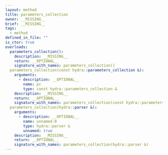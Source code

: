 ```yaml
---
layout: method
title: parameters_collection
owner: __MISSING__
brief: __MISSING__
tags:
  - method
defined_in_file: ""
is_ctor: true
overloads:
  parameters_collection():
    description: __MISSING__
    return: __OPTIONAL__
    signature_with_names: parameters_collection()
  parameters_collection(const hydra::parameters_collection &):
    arguments:
      - description: __OPTIONAL__
        name: pc
        type: const hydra::parameters_collection &
    description: __MISSING__
    return: __OPTIONAL__
    signature_with_names: parameters_collection(const hydra::parameters_collection & pc)
  parameters_collection(hydra::parser &):
    arguments:
      - description: __OPTIONAL__
        name: unnamed-0
        type: hydra::parser &
        unnamed: true
    description: __MISSING__
    return: __OPTIONAL__
    signature_with_names: parameters_collection(hydra::parser &)
---
```

